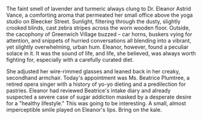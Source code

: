 The faint smell of lavender and turmeric always clung to Dr. Eleanor Astrid Vance, a comforting aroma that permeated her small office above the yoga studio on Bleecker Street. Sunlight, filtering through the dusty, slightly crooked blinds, cast zebra stripes across the worn wooden floor. Outside, the cacophony of Greenwich Village buzzed – car horns, buskers vying for attention, and snippets of hurried conversations all blending into a vibrant, yet slightly overwhelming, urban hum. Eleanor, however, found a peculiar solace in it. It was the sound of life, and life, she believed, was always worth fighting for, especially with a carefully curated diet.

She adjusted her wire-rimmed glasses and leaned back in her creaky, secondhand armchair. Today's appointment was Ms. Beatrice Plumtree, a retired opera singer with a history of yo-yo dieting and a predilection for pastries. Eleanor had reviewed Beatrice's intake diary and already suspected a severe case of sugar addiction masked by a desperate desire for a "healthy lifestyle." This was going to be interesting. A small, almost imperceptible smile played on Eleanor's lips. Bring on the kale.
